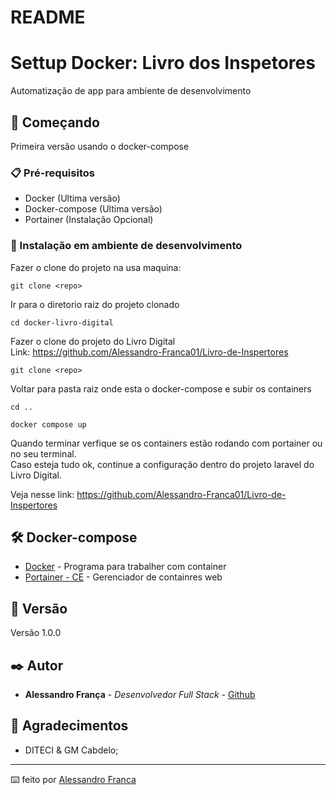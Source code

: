 # README

# Settup Docker: Livro dos Inspetores

Automatização de app para ambiente de desenvolvimento

## 🚀 Começando

Primeira versão usando o docker-compose 

### 📋 Pré-requisitos

 - Docker (Ultima versão)
 - Docker-compose (Ultima versão)
 - Portainer (Instalação Opcional)

### 🔧 Instalação em ambiente de desenvolvimento

Fazer o clone do projeto na usa maquina:

```
git clone <repo>
```

Ir para o diretorio raiz do projeto clonado

```
cd docker-livro-digital
```

Fazer o clone do projeto do Livro Digital <br>
Link: https://github.com/Alessandro-Franca01/Livro-de-Inspertores

```
git clone <repo>
```

Voltar para pasta raiz onde esta o docker-compose e subir os containers

```
cd ..
```

```
docker compose up
```

Quando terminar verfique se os containers estão rodando com portainer ou no seu terminal.<br>
Caso esteja tudo ok, continue a configuração dentro do projeto laravel do Livro Digital.

Veja nesse link: https://github.com/Alessandro-Franca01/Livro-de-Inspertores

## 🛠️ Docker-compose

* [Docker](https://www.docker.com//) - Programa para trabalher com container
* [Portainer - CE](https://docs.portainer.io/start/install-ce/) - Gerenciador de containres web

## 📌 Versão

Versão 1.0.0 

## ✒️ Autor

* **Alessandro França** - *Desenvolvedor Full Stack* - [Github](https://github.com/Alessandro-Franca01)

## 🎁 Agradecimentos

* DITECI & GM Cabdelo;

---
⌨️ feito por [Alessandro Franca](https://github.com/Alessandro-Franca01)


